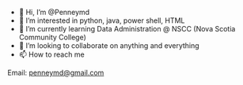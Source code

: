 - 👋 Hi, I’m @Penneymd
- 👀 I’m interested in python, java, power shell, HTML
- 🌱 I’m currently learning Data Administration @ NSCC (Nova Scotia Community College)
- 💞️ I’m looking to collaborate on anything and everything
- 📫 How to reach me 

Email: penneymd@gmail.com

<!---
Penneymd/Penneymd is a ✨ special ✨ repository because its `README.md` (this file) appears on your GitHub profile.
You can click the Preview link to take a look at your changes.
--->
